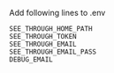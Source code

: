 Add following lines to .env

```
SEE_THROUGH_HOME_PATH
SEE_THROUGH_TOKEN
SEE_THROUGH_EMAIL
SEE_THROUGH_EMAIL_PASS
DEBUG_EMAIL

```